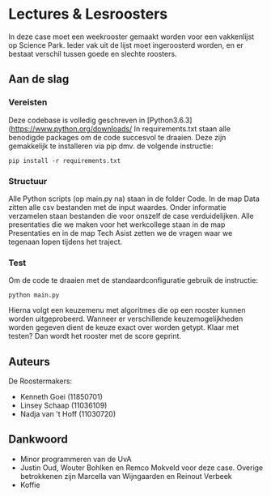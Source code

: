 # Lectures & Lesroosters

In deze case moet een weekrooster gemaakt worden voor een vakkenlijst op Science Park. Ieder vak uit de lijst moet ingeroosterd worden, en er bestaat verschil tussen goede en slechte roosters.



## Aan de slag

### Vereisten

Deze codebase is volledig geschreven in [Python3.6.3](https://www.python.org/downloads/
In requirements.txt staan alle benodigde packages om de code succesvol te draaien. Deze zijn gemakkelijk te installeren via pip dmv. de volgende instructie:

```
pip install -r requirements.txt
```

### Structuur

Alle Python scripts (op main.py na) staan in de folder Code. In de map Data zitten alle csv bestanden met de input waardes. Onder informatie verzamelen staan bestanden die voor onszelf de case verduidelijken. Alle presentaties die we maken voor het werkcollege staan in de map Presentaties en in de map Tech Asist zetten we de vragen waar we tegenaan lopen tijdens het traject.

### Test

Om de code te draaien met de standaardconfiguratie gebruik de instructie:

```
python main.py
```
Hierna volgt een keuzemenu met algoritmes die op een rooster kunnen worden uitgeprobeerd. Wanneer er verschillende keuzemogelijkheden worden gegeven dient de keuze exact over worden getypt. Klaar met testen? Dan wordt het rooster met de score geprint.

## Auteurs

De Roostermakers:
* Kenneth Goei (11850701)
* Linsey Schaap (11036109)
* Nadja van 't Hoff (11030720)


## Dankwoord

* Minor programmeren van de UvA
* Justin Oud, Wouter Bohlken en Remco Mokveld voor deze case. Overige betrokkenen zijn Marcella van Wijngaarden en Reinout Verbeek
* Koffie

